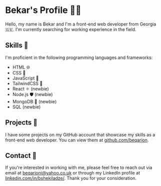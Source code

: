 # Bekar's Profile 👨‍💻

Hello, my name is Bekar and I'm a front-end web developer from Georgia 🇬🇪. I'm currently searching for working experience in the field.

## Skills 🚀

I'm proficient in the following programming languages and frameworks:

-   HTML 🌐
-   CSS 🎨
-   JavaScript 🚀
-   TailwindCSS 🌟
-   React ⚛️ (newbie)
-   Node.js 🛡️ (newbie)
-   MongoDB 🍃 (newbie)
-   SQL (newbie)


## Projects 📂

I have some projects on my GitHub account that showcase my skills as a front-end web developer. You can view them at [github.com/beqarion](https://github.com/beqarion).

## Contact 📩

If you're interested in working with me, please feel free to reach out via email at [beqarioni@yahoo.co.uk](mailto:beqarioni@yahoo.co.uk) or through my LinkedIn profile at [linkedin.com/in/bshekiladze/](https://www.linkedin.com/in/beqarion/). Thank you for your consideration.
